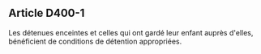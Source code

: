 Article D400-1
----
Les détenues enceintes et celles qui ont gardé leur enfant auprès d'elles,
bénéficient de conditions de détention appropriées.
